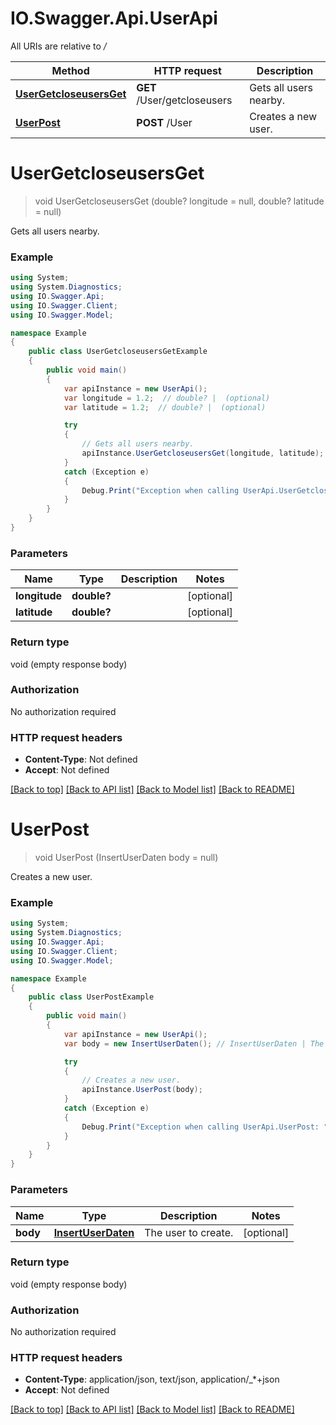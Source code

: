 # IO.Swagger.Api.UserApi

All URIs are relative to */*

Method | HTTP request | Description
------------- | ------------- | -------------
[**UserGetcloseusersGet**](UserApi.md#usergetcloseusersget) | **GET** /User/getcloseusers | Gets all users nearby.
[**UserPost**](UserApi.md#userpost) | **POST** /User | Creates a new user.

<a name="usergetcloseusersget"></a>
# **UserGetcloseusersGet**
> void UserGetcloseusersGet (double? longitude = null, double? latitude = null)

Gets all users nearby.

### Example
```csharp
using System;
using System.Diagnostics;
using IO.Swagger.Api;
using IO.Swagger.Client;
using IO.Swagger.Model;

namespace Example
{
    public class UserGetcloseusersGetExample
    {
        public void main()
        {
            var apiInstance = new UserApi();
            var longitude = 1.2;  // double? |  (optional) 
            var latitude = 1.2;  // double? |  (optional) 

            try
            {
                // Gets all users nearby.
                apiInstance.UserGetcloseusersGet(longitude, latitude);
            }
            catch (Exception e)
            {
                Debug.Print("Exception when calling UserApi.UserGetcloseusersGet: " + e.Message );
            }
        }
    }
}
```

### Parameters

Name | Type | Description  | Notes
------------- | ------------- | ------------- | -------------
 **longitude** | **double?**|  | [optional] 
 **latitude** | **double?**|  | [optional] 

### Return type

void (empty response body)

### Authorization

No authorization required

### HTTP request headers

 - **Content-Type**: Not defined
 - **Accept**: Not defined

[[Back to top]](#) [[Back to API list]](../README.md#documentation-for-api-endpoints) [[Back to Model list]](../README.md#documentation-for-models) [[Back to README]](../README.md)
<a name="userpost"></a>
# **UserPost**
> void UserPost (InsertUserDaten body = null)

Creates a new user.

### Example
```csharp
using System;
using System.Diagnostics;
using IO.Swagger.Api;
using IO.Swagger.Client;
using IO.Swagger.Model;

namespace Example
{
    public class UserPostExample
    {
        public void main()
        {
            var apiInstance = new UserApi();
            var body = new InsertUserDaten(); // InsertUserDaten | The user to create. (optional) 

            try
            {
                // Creates a new user.
                apiInstance.UserPost(body);
            }
            catch (Exception e)
            {
                Debug.Print("Exception when calling UserApi.UserPost: " + e.Message );
            }
        }
    }
}
```

### Parameters

Name | Type | Description  | Notes
------------- | ------------- | ------------- | -------------
 **body** | [**InsertUserDaten**](InsertUserDaten.md)| The user to create. | [optional] 

### Return type

void (empty response body)

### Authorization

No authorization required

### HTTP request headers

 - **Content-Type**: application/json, text/json, application/_*+json
 - **Accept**: Not defined

[[Back to top]](#) [[Back to API list]](../README.md#documentation-for-api-endpoints) [[Back to Model list]](../README.md#documentation-for-models) [[Back to README]](../README.md)
